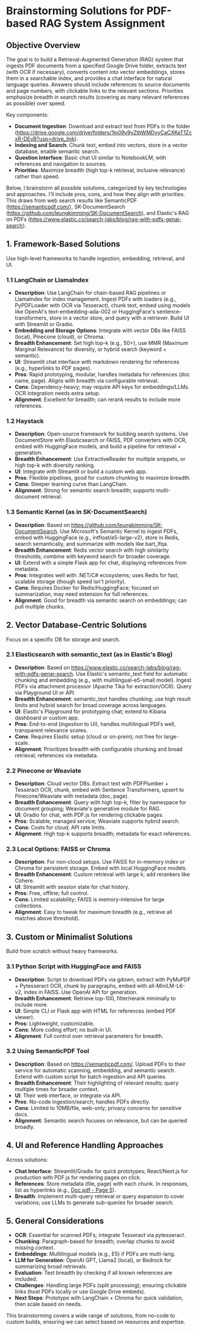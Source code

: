 # Brainstorming Solutions for PDF-based RAG System Assignment

## Objective Overview
The goal is to build a Retrieval-Augmented Generation (RAG) system that ingests PDF documents from a specified Google Drive folder, extracts text (with OCR if necessary), converts content into vector embeddings, stores them in a searchable index, and provides a chat interface for natural language queries. Answers should include references to source documents and page numbers, with clickable links to the relevant sections. Priorities emphasize breadth in search results (covering as many relevant references as possible) over speed.

Key components:
- **Document Ingestion**: Download and extract text from PDFs in the folder (https://drive.google.com/drive/folders/1lo09v9yZthWMDvyCaCXKeT1ZcxR-DEvB?usp=drive_link).
- **Indexing and Search**: Chunk text, embed into vectors, store in a vector database, enable semantic search.
- **Question Interface**: Basic chat UI similar to NotebookLM, with references and navigation to sources.
- **Priorities**: Maximize breadth (high top-k retrieval, inclusive relevance) rather than speed.

Below, I brainstorm all possible solutions, categorized by key technologies and approaches. I'll include pros, cons, and how they align with priorities. This draws from web search results like SemanticPDF (https://semanticpdf.com/), SK-DocumentSearch (https://github.com/leungkimming/SK-DocumentSearch), and Elastic's RAG on PDFs (https://www.elastic.co/search-labs/blog/rag-with-pdfs-genai-search).

## 1. Framework-Based Solutions
Use high-level frameworks to handle ingestion, embedding, retrieval, and UI.

### 1.1 LangChain or LlamaIndex
- **Description**: Use LangChain for chain-based RAG pipelines or LlamaIndex for index management. Ingest PDFs with loaders (e.g., PyPDFLoader with OCR via Tesseract), chunk text, embed using models like OpenAI's text-embedding-ada-002 or HuggingFace's sentence-transformers, store in a vector store, and query with a retriever. Build UI with Streamlit or Gradio.
- **Embedding and Storage Options**: Integrate with vector DBs like FAISS (local), Pinecone (cloud), or Chroma.
- **Breadth Enhancement**: Set high top-k (e.g., 50+), use MMR (Maximum Marginal Relevance) for diversity, or hybrid search (keyword + semantic).
- **UI**: Streamlit chat interface with markdown rendering for references (e.g., hyperlinks to PDF pages).
- **Pros**: Rapid prototyping, modular, handles metadata for references (doc name, page). Aligns with breadth via configurable retrieval.
- **Cons**: Dependency-heavy; may require API keys for embeddings/LLMs. OCR integration needs extra setup.
- **Alignment**: Excellent for breadth; can rerank results to include more references.

### 1.2 Haystack
- **Description**: Open-source framework for building search systems. Use DocumentStore with Elasticsearch or FAISS, PDF converters with OCR, embed with HuggingFace models, and build a pipeline for retrieval + generation.
- **Breadth Enhancement**: Use ExtractiveReader for multiple snippets, or high top-k with diversity ranking.
- **UI**: Integrate with Streamlit or build a custom web app.
- **Pros**: Flexible pipelines, good for custom chunking to maximize breadth.
- **Cons**: Steeper learning curve than LangChain.
- **Alignment**: Strong for semantic search breadth; supports multi-document retrieval.

### 1.3 Semantic Kernel (as in SK-DocumentSearch)
- **Description**: Based on https://github.com/leungkimming/SK-DocumentSearch. Use Microsoft's Semantic Kernel to ingest PDFs, embed with HuggingFace (e.g., intfloat/e5-large-v2), store in Redis, search semantically, and summarize with models like bart_lfqa.
- **Breadth Enhancement**: Redis vector search with high similarity thresholds; combine with keyword search for broader coverage.
- **UI**: Extend with a simple Flask app for chat, displaying references from metadata.
- **Pros**: Integrates well with .NET/C# ecosystems; uses Redis for fast, scalable storage (though speed isn't priority).
- **Cons**: Requires Docker for Redis/HuggingFace; focused on summarization, may need extension for full references.
- **Alignment**: Good for breadth via semantic search on embeddings; can pull multiple chunks.

## 2. Vector Database-Centric Solutions
Focus on a specific DB for storage and search.

### 2.1 Elasticsearch with semantic_text (as in Elastic's Blog)
- **Description**: Based on https://www.elastic.co/search-labs/blog/rag-with-pdfs-genai-search. Use Elastic's semantic_text field for automatic chunking and embedding (e.g., with multilingual-e5-small model). Ingest PDFs via attachment processor (Apache Tika for extraction/OCR). Query via Playground UI or API.
- **Breadth Enhancement**: semantic_text handles chunking; use high result limits and hybrid search for broad coverage across languages.
- **UI**: Elastic's Playground for prototyping chat; extend to Kibana dashboard or custom app.
- **Pros**: End-to-end (ingestion to UI), handles multilingual PDFs well, transparent relevance scores.
- **Cons**: Requires Elastic setup (cloud or on-prem); not free for large-scale.
- **Alignment**: Prioritizes breadth with configurable chunking and broad retrieval; references via metadata.

### 2.2 Pinecone or Weaviate
- **Description**: Cloud vector DBs. Extract text with PDFPlumber + Tesseract OCR, chunk, embed with Sentence Transformers, upsert to Pinecone/Weaviate with metadata (doc, page).
- **Breadth Enhancement**: Query with high top-k, filter by namespace for document grouping; Weaviate's generative module for RAG.
- **UI**: Gradio for chat, with PDF.js for rendering clickable pages.
- **Pros**: Scalable, managed service; Weaviate supports hybrid search.
- **Cons**: Costs for cloud; API rate limits.
- **Alignment**: High top-k supports breadth; metadata for exact references.

### 2.3 Local Options: FAISS or Chroma
- **Description**: For non-cloud setups. Use FAISS for in-memory index or Chroma for persistent storage. Embed with local HuggingFace models.
- **Breadth Enhancement**: Custom retrieval with large k; add rerankers like Cohere.
- **UI**: Streamlit with session state for chat history.
- **Pros**: Free, offline; full control.
- **Cons**: Limited scalability; FAISS is memory-intensive for large collections.
- **Alignment**: Easy to tweak for maximum breadth (e.g., retrieve all matches above threshold).

## 3. Custom or Minimalist Solutions
Build from scratch without heavy frameworks.

### 3.1 Python Script with HuggingFace and FAISS
- **Description**: Script to download PDFs via gdown, extract with PyMuPDF + Pytesseract OCR, chunk by paragraphs, embed with all-MiniLM-L6-v2, index in FAISS. Use OpenAI API for generation.
- **Breadth Enhancement**: Retrieve top-100, filter/rerank minimally to include more.
- **UI**: Simple CLI or Flask app with HTML for references (embed PDF viewer).
- **Pros**: Lightweight, customizable.
- **Cons**: More coding effort; no built-in UI.
- **Alignment**: Full control over retrieval parameters for breadth.

### 3.2 Using SemanticPDF Tool
- **Description**: Based on https://semanticpdf.com/. Upload PDFs to their service for automatic scanning, embedding, and semantic search. Extend with custom script for batch ingestion and API queries.
- **Breadth Enhancement**: Their highlighting of relevant results; query multiple times for broader context.
- **UI**: Their web interface, or integrate via API.
- **Pros**: No-code ingestion/search; handles PDFs directly.
- **Cons**: Limited to 10MB/file, web-only; privacy concerns for sensitive docs.
- **Alignment**: Semantic search focuses on relevance, but can be queried broadly.

## 4. UI and Reference Handling Approaches
Across solutions:
- **Chat Interface**: Streamlit/Gradio for quick prototypes; React/Next.js for production with PDF.js for rendering pages on click.
- **References**: Store metadata (file, page) with each chunk. In responses, list as hyperlinks (e.g., [Doc.pdf - Page 5](link-to-viewer)).
- **Breadth**: Implement multi-query retrieval or query expansion to cover variations; use LLMs to generate sub-queries for broader search.

## 5. General Considerations
- **OCR**: Essential for scanned PDFs; integrate Tesseract via pytesseract.
- **Chunking**: Paragraph-based for breadth; overlap chunks to avoid missing context.
- **Embeddings**: Multilingual models (e.g., E5) if PDFs are multi-lang.
- **LLM for Generation**: OpenAI GPT, Llama2 (local), or Bedrock for summarizing broad retrievals.
- **Evaluation**: Test breadth by checking if all known references are included.
- **Challenges**: Handling large PDFs (split processing); ensuring clickable links (host PDFs locally or use Google Drive embeds).
- **Next Steps**: Prototype with LangChain + Chroma for quick validation, then scale based on needs.

This brainstorming covers a wide range of solutions, from no-code to custom builds, ensuring we can select based on resources and expertise. 